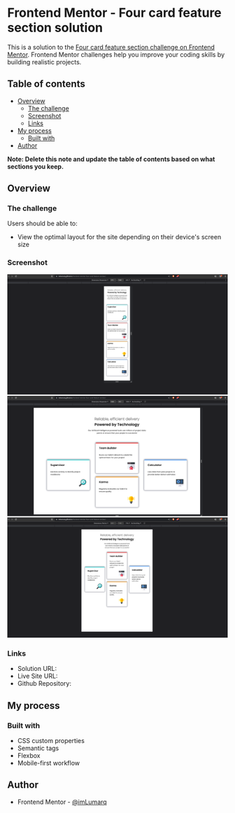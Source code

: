 # Frontend Mentor - Four card feature section solution

This is a solution to the [Four card feature section challenge on Frontend Mentor](https://www.frontendmentor.io/challenges/four-card-feature-section-weK1eFYK). Frontend Mentor challenges help you improve your coding skills by building realistic projects.

## Table of contents

- [Overview](#overview)
  - [The challenge](#the-challenge)
  - [Screenshot](#screenshot)
  - [Links](#links)
- [My process](#my-process)
  - [Built with](#built-with)
- [Author](#author)

**Note: Delete this note and update the table of contents based on what sections you keep.**

## Overview

### The challenge

Users should be able to:

- View the optimal layout for the site depending on their device's screen size

### Screenshot

![mobile 375x1360](./screenshots/mobile-375px.png)
![desktop 1440x922](./screenshots/dekstop-1440px.png)
![ipad air](./screenshots/ipad-air.png)

### Links

- Solution URL: [](https://www.frontendmentor.io/solutions/four-card-feature-section-master-W6-UUYJEfL)
- Live Site URL: [](https://imlumarq.github.io/frontend-mentor-four-card-feature-section)
- Github Repository: [](https://github.com/imLumarq/frontend-mentor-four-card-feature-section)

## My process

### Built with

- CSS custom properties
- Semantic tags
- Flexbox
- Mobile-first workflow

## Author

- Frontend Mentor - [@imLumarq](https://www.frontendmentor.io/profile/imLumarq)
